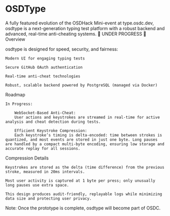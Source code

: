 # OSDType

A fully featured evolution of the OSDHack Mini-event at type.osdc.dev, osdtype is a next-generation typing test platform with a robust backend and advanced, real-time anti-cheating systems.
🚧 UNDER PROGRESS 🚧
Overview

osdtype is designed for speed, security, and fairness:

    Modern UI for engaging typing tests

    Secure GitHub OAuth authentication

    Real-time anti-cheat technologies

    Robust, scalable backend powered by PostgreSQL (managed via Docker)

Roadmap

    In Progress:

        WebSocket-Based Anti-Cheat:
        User actions and keystrokes are streamed in real-time for active analysis and cheat detection during tests.

        Efficient Keystroke Compression:
        Each keystroke’s timing is delta-encoded: time between strokes is quantized, and most events are stored in just one byte. Long pauses are handled by a compact multi-byte encoding, ensuring low storage and accurate replay for all sessions.

Compression Details

    Keystrokes are stored as the delta (time difference) from the previous stroke, measured in 20ms intervals.

    Most user activity is captured at 1 byte per press; only unusually long pauses use extra space.

    This design produces audit-friendly, replayable logs while minimizing data size and protecting user privacy.



Note:  Once the prototype is complete, osdtype will become part of OSDC.
